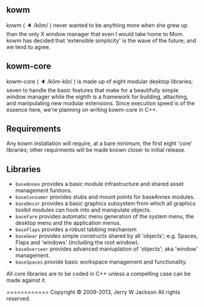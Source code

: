 ## kowm
kowm ( :speaker: /kōm/ ) never wanted to be anything more when she grew up than the 
only X window manager that even I would take home to Mom. kowm has decided 
that 'extensible simplicity' is the wave of the future; and we tend to agree.

## kowm-core
kowm-core ( :speaker: /kōm-kôr/ ) is made up of eight modular desktop libraries; seven to handle 
the basic features that make for a beautifully simple window manager while the 
eighth is a framework for building, attaching, and manipulating new modular 
extensions. Since execution speed is of the essence here, we're planning on writing kowm-core in C++.

## Requirements
Any kowm installation will require, at a bare minimum, the first eight 'core' 
libraries; other requirments will be made known closer to initial release.

## Libraries

-   `baseAnnex` provides a basic module infrastructure and shared asset management funtions.
-   `baseConsumer` provides stubs and mount points for baseAnnex modules.
-   `baseDecor` provides a basic graphics subsystem from which all graphics toolkit modules can hook into and manipulate objects.
- 	`baseFare` provides automatic menu generation of the system menu, the desktop menu and the application menus.
-   `baseFlaps` provides a robust tabbing mechanism
-   `baseGear` provides simple constructs shared by all 'objects'; e.g. Spaces, Flaps and 'windows' (including the root window).
-   `baseOverseer` provides advanced maniuplation of 'objects'; aka 'window' management.
-   `baseSpaces` provide basic workspace management and functionality.

All core libraries are to be coded in C++ unless a compelling case can be 
made against it.

============
Copyright :copyright: 2009-2013, Jerry W Jackson
All rights reserved.
